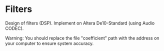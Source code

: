 # Filters
Design of filters (DSP). Implement on Altera De10-Standard (using Audio CODEC). 

Warning: You should replace the file "coefficient" path with the address on your computer to ensure system accuracy.
